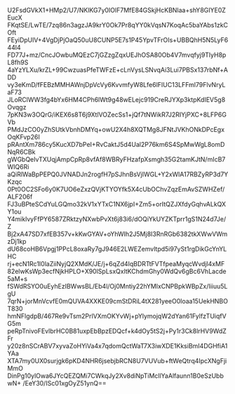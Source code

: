 U2FsdGVkX1+HMp2/U7/NKlKG7y0IOlF7MfE84GSkjHcKBNlaa+shY8GIYE0ZEucX
FKqtSE/LwTE/7zq86n3agzJA9krY0Ok7Pr8qYY0kVqsN7KoqAc5baYAbs1zkCOft
FEyiDpUlV+4VgDjPjOaQ50uU8CUNP5E7s1P45YpvTFrOIs+UBBQhH5N5LyF644l4
FD77J+mz/CncJOwbuMQEzC7jGZzgZqxUEJhOSA80Ob4V7mvqfyj9TlyH8pL8fh9S
4aYzYLXu/krZL+99CwzuasPfeTWFzE+cLnVysLSNvqAi3Lui7PBSx137rbNf+ADD
vy3eKmD/fFEBzMMHAWnjDpVcVy6KvvmfyW8Lfe6lFIUC13LFFml79FlvNryLaF73
JLoRClWW3fg4bYx6HM4CPh6lWt9g48wELejc919CreRJYXp3ktpKdIEV5g8Ovqgz
7pKN3w3OQrG/iKEX6s8T6j9XtlVOZecSs1+jQf7tNWikR7J2RIYjPXC+8LFP6GVb
PMdJzCO0yZhSUtkVbnhDMYq+owU2X4h8XQTMg8JFNtJVKhONkDPcEgxOqKFvp26I
pRAntXm786cy5KucXD7bPeI+RvCaktJ5d4Ual2P76km6S4SpMwWgL8omDNqR6CBk
gWGbQeIvTXUqjAmpCpRp8vfAf8WBRyFHzafpXsmgh35G2tamKJtN/mIcB7WIQ6Ri
aQiRlWaBpPEPQ0JVNADJn2rogfH7pSJhnBsVjIWGL+Y2xWlA17RBZyRP3d7YKzqc
0Pt0OC2SFo6y0K7UO6eZxzQVjKTYOYfk5X4cUbOChvZqzEmAvSZWHZef/ALF206f
FJ3uBPteSCdYuLGQmo32kV1xYTxC1NX6jpI+Zm5+orItQZJXfdyGqhvALkQXY1ou
Y4miklvyFfPY6587ZRktzyNXwbPvXt6j83i6/dOQiYkUYZKTprr1gS1N24d7Je/Z
Bj2xA47SD7xfEB357v+kKwGYAV+oYhWIh2J5Mj8I3RnRGb6382tkXWwVWmzDj1kp
dU68coHB6Vpgj1PPcL8oxaRy7gJ946E2LWEZemvltpd5i97ySt1rgDikGcYnYLHC
rj+ecN1Rc1I0laZiiNyjQ2XMdK/JE/j+6qZd4IqBDRTtFVTfpeaMyqcWvdjl4xMF
82elwKsWp3ecfNjkHPLO+X90lSpLsxQxltKChdmGhy0WdQv6gBc6VhLacde5aM+s
fSWdRSYO0uEyhEzIBWwsBL/Eb4l/Oj0Mntiy22hYMlxCNPBpkWBpZx/Iiiuu5LgU
7qrN+jorMnVcvfE0mQUVA4XXKE09cmStDRiL4tX281yeeO0loaa15UekHNBOT830
hmNFlgdpB/467Re9vTsm2PrlVXmOKYvWj+pYlymojqW2dYan61FylfzTUiqfVG5m
peRpTnivoFEvlbrHC0B81uxpEbBpzEDQcf+k4dOy5tS2j+Py1r3Ck8lrHV9WdZFr
y20z8nSCrABV7xyvaZoHYiVa4x7qdomQctWaT7X3iwXDE1KksiBmI4DGHfiA1YAa
XTA7my0UX0surjgk6pKD4NHR6jsebjbRCN8U7VUVub+ftWeQtrq4IpcXNgFjiMmO
DinPg10ylOwa6JYcQEZQMi7CWkqJy2Xv8diNpTiMcllYaAlfaunn1B0eSzUbbwN+
/EeY30/ISc01xgOyZ51ynQ==
